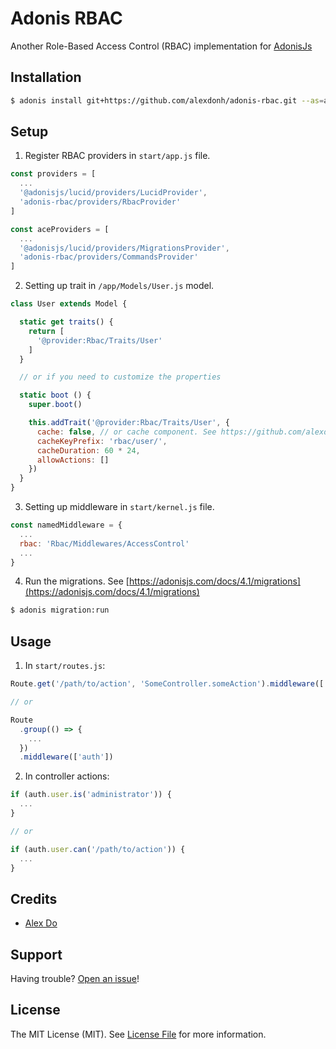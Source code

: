 # Adonis RBAC

Another Role-Based Access Control (RBAC) implementation for [AdonisJs](https://github.com/adonisjs/adonis-framework)

## Installation

```bash
$ adonis install git+https://github.com/alexdonh/adonis-rbac.git --as=adonis-rbac
```

## Setup

1. Register RBAC providers in `start/app.js` file.

```js
const providers = [
  ...
  '@adonisjs/lucid/providers/LucidProvider',
  'adonis-rbac/providers/RbacProvider'
]

const aceProviders = [
  ...
  '@adonisjs/lucid/providers/MigrationsProvider',
  'adonis-rbac/providers/CommandsProvider'
]
```

2. Setting up trait in `/app/Models/User.js` model.

```js
class User extends Model {

  static get traits() {
    return [
      '@provider:Rbac/Traits/User'
    ]
  }

  // or if you need to customize the properties

  static boot () {
    super.boot()

    this.addTrait('@provider:Rbac/Traits/User', {
      cache: false, // or cache component. See https://github.com/alexdonh/adonis-cache.git
      cacheKeyPrefix: 'rbac/user/',
      cacheDuration: 60 * 24,
      allowActions: []
    })
  }
}
```

3. Setting up middleware in `start/kernel.js` file.

```js
const namedMiddleware = {
  ...
  rbac: 'Rbac/Middlewares/AccessControl'
  ...
}
```

4. Run the migrations. See [https://adonisjs.com/docs/4.1/migrations](https://adonisjs.com/docs/4.1/migrations)

```bash
$ adonis migration:run
```

## Usage

1. In `start/routes.js`:

```js
Route.get('/path/to/action', 'SomeController.someAction').middleware(['auth'])

// or

Route
  .group(() => {
    ...
  })
  .middleware(['auth'])
```

2. In controller actions:

```js
if (auth.user.is('administrator')) {
  ...
}

// or

if (auth.user.can('/path/to/action')) {
  ...
}
```

## Credits

- [Alex Do](https://github.com/alexdonh)

## Support

Having trouble? [Open an issue](https://github.com/alexdonh/adonis-rbac/issues/new)!

## License

The MIT License (MIT). See [License File](LICENSE) for more information.